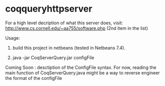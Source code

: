 coqqueryhttpserver
==================

For a high level decription of what this server does, visit:
http://www.cs.cornell.edu/~aa755/software.php (2nd item in the list)



Usage:

1) build this project in netbeans (tested in Netbeans 7.4). 

2) java -jar CoqServerQuery.jar configFile

Coming Soon : desctiption of the ConfigFile syntax. For now, reading the main function of CoqServerQuery.java might be a way to reverse engineer the format of the configFile
